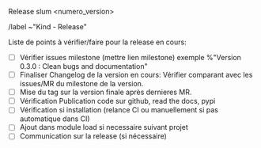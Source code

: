 Release  slum  <numero_version>

/label ~"Kind - Release"

Liste de points à vérifier/faire pour la release en cours:

- [ ] Vérifier issues milestone (mettre lien milestone) exemple %"Version 0.3.0 : Clean bugs and documentation" 
- [ ] Finaliser Changelog de la version en cours: Vérifier comparant avec les issues/MR du milestone de la version. 
- [ ] Mise du tag sur la version finale après dernieres MR.
- [ ] Vérification Publication code sur github, read the docs, pypi
- [ ] Vérification si installation (relance CI ou manuellement si pas automatique dans CI)
- [ ] Ajout dans module load si necessaire suivant projet  
- [ ] Communication sur la release (si nécessaire)

